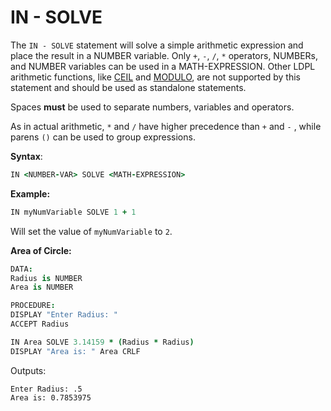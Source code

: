 # IN - SOLVE

The `IN - SOLVE` statement will solve a simple arithmetic expression and place the result in a NUMBER variable. Only `+`, `-`, `/`, `*` operators, NUMBERs, and NUMBER variables can be used in a MATH-EXPRESSION. Other LDPL arithmetic functions, like [CEIL](ceil.md) and [MODULO](modulo-by-in.md), are not supported by this statement and should be used as standalone statements.

Spaces **must** be used to separate numbers, variables and operators.

As in actual arithmetic, `*` and `/` have higher precedence than `+` and `-` , while parens `()` can be used to group expressions. 

**Syntax**:

```coffeescript
IN <NUMBER-VAR> SOLVE <MATH-EXPRESSION>
```

**Example:**

```coffeescript
IN myNumVariable SOLVE 1 + 1
```

Will set the value of `myNumVariable` to `2`.

**Area of Circle:**

```coffeescript
DATA:
Radius is NUMBER
Area is NUMBER

PROCEDURE:
DISPLAY "Enter Radius: " 
ACCEPT Radius

IN Area SOLVE 3.14159 * (Radius * Radius)
DISPLAY "Area is: " Area CRLF
```

Outputs:

```text
Enter Radius: .5
Area is: 0.7853975
```

